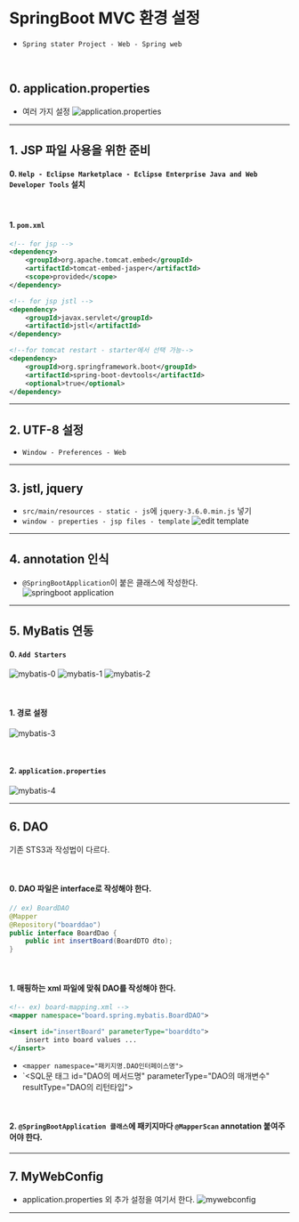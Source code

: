 # SpringBoot MVC 환경 설정
- `Spring stater Project - Web - Spring web`

<br>

## 0. application.properties
- 여러 가지 설정
![application.properties](./image/applicationproperties.PNG)

---
## 1. JSP 파일 사용을 위한 준비
#### 0. `Help - Eclipse Marketplace - Eclipse Enterprise Java and Web Developer Tools` 설치

<br>

#### 1. `pom.xml`
```xml
<!-- for jsp -->
<dependency>
	<groupId>org.apache.tomcat.embed</groupId>
	<artifactId>tomcat-embed-jasper</artifactId>
	<scope>provided</scope>
</dependency>

<!-- for jsp jstl -->
<dependency>
	<groupId>javax.servlet</groupId>
	<artifactId>jstl</artifactId>
</dependency>

<!--for tomcat restart - starter에서 선택 가능-->
<dependency>
    <groupId>org.springframework.boot</groupId>
    <artifactId>spring-boot-devtools</artifactId>
    <optional>true</optional>
</dependency>
```

---
## 2. UTF-8 설정
- `Window - Preferences - Web`

---
## 3. jstl, jquery
- `src/main/resources - static - js`에 `jquery-3.6.0.min.js` 넣기
- `window - preperties - jsp files - template`
![edit template](./image/edit_template.PNG)

---
## 4. annotation 인식
- `@SpringBootApplication`이 붙은 클래스에 작성한다. 
![springboot application](./image/springbootapplication.PNG)

---
## 5. MyBatis 연동

#### 0. `Add Starters`

![mybatis-0](./image/mybatis-0.png)
![mybatis-1](./image/mybatis-1.PNG)
![mybatis-2](./image/mybatis-2.PNG)

<br>

#### 1. 경로 설정
![mybatis-3](./image/mybatis-3.PNG)

<br>

#### 2. `application.properties` 
![mybatis-4](./image/mybatis-4.PNG)

---
## 6. DAO
기존 STS3과 작성법이 다르다.

<br>

#### 0. DAO 파일은 interface로 작성해야 한다.
```java
// ex) BoardDAO
@Mapper
@Repository("boarddao")
public interface BoardDao {
    public int insertBoard(BoardDTO dto);
}
```

<br>

#### 1. 매핑하는 xml 파일에 맞춰 DAO를 작성해야 한다.
```xml
<!-- ex) board-mapping.xml -->
<mapper namespace="board.spring.mybatis.BoardDAO">

<insert id="insertBoard" parameterType="boarddto">
    insert into board values ...
</insert>
```
- `<mapper namespace="패키지명.DAO인터페이스명">`
- `<SQL문 태그 id="DAO의 메서드명" parameterType="DAO의 매개변수" resultType="DAO의 리턴타입">

<br>

#### 2. `@SpringBootApplication 클래스`에 패키지마다 `@MapperScan` annotation 붙여주어야 한다.

---

## 7. MyWebConfig
- application.properties 외 추가 설정을 여기서 한다.
![mywebconfig](./image/mywebconfig.PNG)

---

